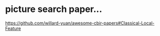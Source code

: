 # picture search paper...
https://github.com/willard-yuan/awesome-cbir-papers#Classical-Local-Feature
